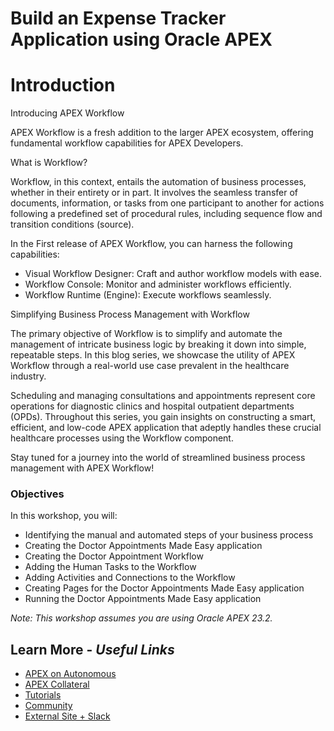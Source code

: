 # Build an Expense Tracker Application using Oracle APEX

# Introduction

Introducing APEX Workflow

APEX Workflow is a fresh addition to the larger APEX ecosystem, offering fundamental workflow capabilities for APEX Developers.

What is Workflow?

Workflow, in this context, entails the automation of business processes, whether in their entirety or in part. It involves the seamless transfer of documents, information, or tasks from one participant to another for actions following a predefined set of procedural rules, including sequence flow and transition conditions (source).

In the First release of APEX Workflow, you can harness the following capabilities:

- Visual Workflow Designer: Craft and author workflow models with ease.
- Workflow Console: Monitor and administer workflows efficiently.
- Workflow Runtime (Engine): Execute workflows seamlessly.

Simplifying Business Process Management with Workflow

The primary objective of Workflow is to simplify and automate the management of intricate business logic by breaking it down into simple, repeatable steps. In this blog series, we showcase the utility of APEX Workflow through a real-world use case prevalent in the healthcare industry.

Scheduling and managing consultations and appointments represent core operations for diagnostic clinics and hospital outpatient departments (OPDs). Throughout this series, you gain insights on constructing a smart, efficient, and low-code APEX application that adeptly handles these crucial healthcare processes using the Workflow component.

Stay tuned for a journey into the world of streamlined business process management with APEX Workflow!

### Objectives
In this workshop, you will:
- Identifying the manual and automated steps of your business process
- Creating the Doctor Appointments Made Easy application
- Creating the Doctor Appointment Workflow
- Adding the Human Tasks to the Workflow
- Adding Activities and Connections to the Workflow
- Creating Pages for the Doctor Appointments Made Easy application
- Running the Doctor Appointments Made Easy application


*Note: This workshop assumes you are using Oracle APEX 23.2.*

## Learn More - *Useful Links*

- [APEX on Autonomous](https://apex.oracle.com/autonomous)
- [APEX Collateral](https://www.oracle.com/database/technologies/appdev/apex/collateral.html)
- [Tutorials](https://apex.oracle.com/en/learn/tutorials)
- [Community](https://apex.oracle.com/community)
- [External Site + Slack](http://apex.world)
